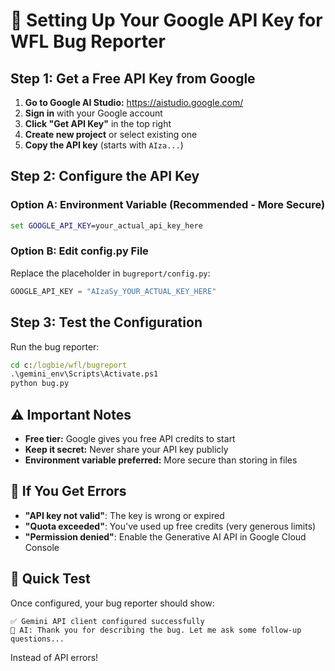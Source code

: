 # 🔑 Setting Up Your Google API Key for WFL Bug Reporter

## Step 1: Get a Free API Key from Google

1. **Go to Google AI Studio:** https://aistudio.google.com/
2. **Sign in** with your Google account
3. **Click "Get API Key"** in the top right
4. **Create new project** or select existing one
5. **Copy the API key** (starts with `AIza...`)

## Step 2: Configure the API Key

### Option A: Environment Variable (Recommended - More Secure)
```cmd
set GOOGLE_API_KEY=your_actual_api_key_here
```

### Option B: Edit config.py File
Replace the placeholder in `bugreport/config.py`:
```python
GOOGLE_API_KEY = "AIzaSy_YOUR_ACTUAL_KEY_HERE"
```

## Step 3: Test the Configuration

Run the bug reporter:
```cmd
cd c:/logbie/wfl/bugreport
.\gemini_env\Scripts\Activate.ps1
python bug.py
```

## ⚠️ Important Notes

- **Free tier:** Google gives you free API credits to start
- **Keep it secret:** Never share your API key publicly
- **Environment variable preferred:** More secure than storing in files

## 🚨 If You Get Errors

- **"API key not valid"**: The key is wrong or expired
- **"Quota exceeded"**: You've used up free credits (very generous limits)
- **"Permission denied"**: Enable the Generative AI API in Google Cloud Console

## 🎯 Quick Test

Once configured, your bug reporter should show:
```
✅ Gemini API client configured successfully
🤖 AI: Thank you for describing the bug. Let me ask some follow-up questions...
```

Instead of API errors!
